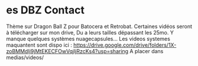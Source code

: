 # es DBZ Contact
Thème sur Dragon Ball Z pour Batocera et Retrobat.
Certaines vidéos seront à télécharger sur mon drive,
Du a leurs tailles dépassant les 25mo.
Y manque quelques systèmes nuagecapsules...
Les videos systemes maquantent sont dispo ici :
https://drive.google.com/drive/folders/1X-zoBMMdIj9jMtEKECFOwVqjljRzcKs4?usp=sharing
A placer dans medias/videos/
